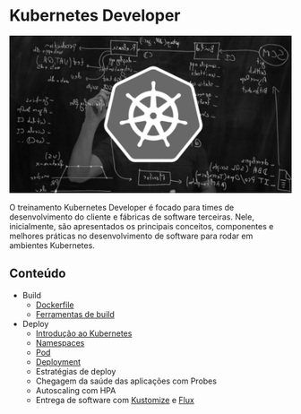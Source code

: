 # Kubernetes Developer

![img01](img/img01.png)

O treinamento Kubernetes Developer é focado para times de desenvolvimento do
cliente e fábricas de software terceiras. Nele, inicialmente, são
apresentados os principais conceitos, componentes e melhores práticas no
desenvolvimento de software para rodar em ambientes Kubernetes.

## Conteúdo

- Build
  - [Dockerfile](docker)
  - [Ferramentas de build](docker)
- Deploy
  - [Introdução ao Kubernetes](introducao)
  - [Namespaces](namespaces)
  - [Pod](pod)
  - [Deployment](deployment)
  - Estratégias de deploy
  - Chegagem da saúde das aplicações com Probes
  - Autoscaling com HPA
  - Entrega de software com [Kustomize](kustomize) e [Flux](flux)
